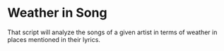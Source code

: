 # Weather in Song
That script will analyze the songs of a given artist in terms of weather in places mentioned in their lyrics.
